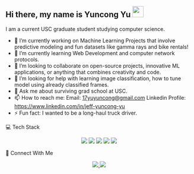 ## Hi there, my name is Yuncong Yu <img src="https://media.giphy.com/media/hvRJCLFzcasrR4ia7z/giphy.gif" width="30px"/>

I am a current USC graduate student studying computer science. 

- 🔭 I’m currently working on Machine Learning Projects that involve predictive modeling and fun datasets like gamma rays and bike rentals!
- 🌱 I’m currently learning Web Development and computer network protocols.
- 👯 I’m looking to collaborate on open-source projects, innovative ML applications, or anything that combines creativity and code.
- 🤔 I’m looking for help with learning image classification, how to tune model using already classified frames.  
- 💬 Ask me about surviving grad school at USC.
- 📫 How to reach me: Email: 17yuyuncong@gmail.com Linkedin Profile: https://www.linkedin.com/in/jeff-yuncong-yu
- ⚡ Fun fact: I wanted to be a long-haul truck driver. 

💻 Tech Stack
<div align="center"> <!-- Badges or Icons for your tech stack --> 
  <img src="https://img.shields.io/badge/Code-Python-informational?style=flat-square&logo=python&color=3776AB" /> 
  <img src="https://img.shields.io/badge/Code-C++-00599C?style=flat-square&logo=c%2B%2B&logoColor=white" />
  <img src="https://img.shields.io/badge/Code-C-A8B9CC?style=flat-square&logo=c&logoColor=white" />
  <img src="https://img.shields.io/badge/Code-MATLAB-0076A8?style=flat-square&logo=mathworks&logoColor=white" />
  <img src="https://img.shields.io/badge/Code-Java-007396?style=flat-square&logo=java&logoColor=white" />


  <!-- Add any other badges relevant to you --> 
</div>

🤝 Connect With Me
<p align="center"> 
  <a href="https://www.linkedin.com/in/jeff-yuncong-yu">
    <img src="https://img.shields.io/badge/-LinkedIn-blue?style=flat-square&logo=Linkedin&logoColor=white" />
  </a> 

  <a href="mailto:17yuyuncong@gmail.com">
    <img src="https://img.shields.io/badge/-Email-c14438?style=flat-square&logo=Gmail&logoColor=white" />
  </a>
</p>
